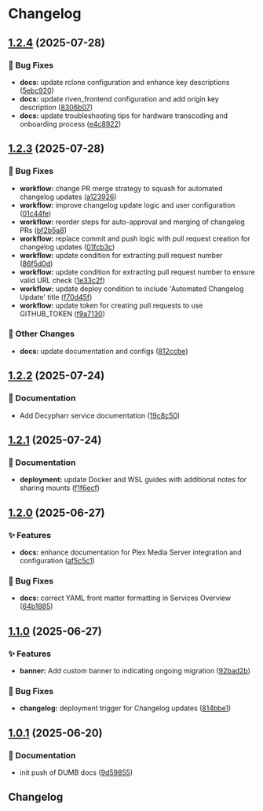# Changelog

## [1.2.4](https://github.com/I-am-PUID-0/DUMB_docs/compare/1.2.3...1.2.4) (2025-07-28)


### 🐛 Bug Fixes

* **docs:** update rclone configuration and enhance key descriptions ([5ebc920](https://github.com/I-am-PUID-0/DUMB_docs/commit/5ebc920913bb62b6392843187e2f5bdfdc6e64cc))
* **docs:** update riven_frontend configuration and add origin key description ([8306b07](https://github.com/I-am-PUID-0/DUMB_docs/commit/8306b071bc07e3182dbf4c477ed341c43fd09169))
* **docs:** update troubleshooting tips for hardware transcoding and onboarding process ([e4c8922](https://github.com/I-am-PUID-0/DUMB_docs/commit/e4c89224b093c14154c739021983657dabc6066c))

## [1.2.3](https://github.com/I-am-PUID-0/DUMB_docs/compare/1.2.2...1.2.3) (2025-07-28)


### 🐛 Bug Fixes

* **workflow:** change PR merge strategy to squash for automated changelog updates ([a123926](https://github.com/I-am-PUID-0/DUMB_docs/commit/a12392634aa35be4cc0c0aa31b76a73c08df8b4f))
* **workflow:** improve changelog update logic and user configuration ([01c44fe](https://github.com/I-am-PUID-0/DUMB_docs/commit/01c44feab56c3c2d11540af19244f38100d3826e))
* **workflow:** reorder steps for auto-approval and merging of changelog PRs ([bf2b5a8](https://github.com/I-am-PUID-0/DUMB_docs/commit/bf2b5a81522f310ea963b9fd2a6c50944234c31e))
* **workflow:** replace commit and push logic with pull request creation for changelog updates ([01fcb3c](https://github.com/I-am-PUID-0/DUMB_docs/commit/01fcb3c3d55d786f5e3a5c6396cb2e94a3fc9bdb))
* **workflow:** update condition for extracting pull request number ([86f5d0d](https://github.com/I-am-PUID-0/DUMB_docs/commit/86f5d0df149d72eca62bfd546f6125cbce0af94b))
* **workflow:** update condition for extracting pull request number to ensure valid URL check ([1e33c2f](https://github.com/I-am-PUID-0/DUMB_docs/commit/1e33c2fd54faf9571c8e16cfb8ef719d6f09cb7f))
* **workflow:** update deploy condition to include 'Automated Changelog Update' title ([f70d45f](https://github.com/I-am-PUID-0/DUMB_docs/commit/f70d45ff19cdb262a0d5a26ea4a8342ae226daa2))
* **workflow:** update token for creating pull requests to use GITHUB_TOKEN ([f9a7130](https://github.com/I-am-PUID-0/DUMB_docs/commit/f9a7130290da03ed8db52a699b7ae6051a2f7111))


### 🤡 Other Changes

* **docs:** update documentation and configs ([812ccbe](https://github.com/I-am-PUID-0/DUMB_docs/commit/812ccbe56cee22b01a082b787902043b42ed58dd))

## [1.2.2](https://github.com/I-am-PUID-0/DUMB_docs/compare/1.2.1...1.2.2) (2025-07-24)


### 📖 Documentation

* Add Decypharr service documentation ([19c8c50](https://github.com/I-am-PUID-0/DUMB_docs/commit/19c8c5078845956d066117b18dd09a6f1042dc21))

## [1.2.1](https://github.com/I-am-PUID-0/DUMB_docs/compare/1.2.0...1.2.1) (2025-07-24)


### 📖 Documentation

* **deployment:** update Docker and WSL guides with additional notes for sharing mounts ([f1f6ecf](https://github.com/I-am-PUID-0/DUMB_docs/commit/f1f6ecff1b77c43445d00a7a50b4e330e8616104))

## [1.2.0](https://github.com/I-am-PUID-0/DUMB_docs/compare/1.1.0...1.2.0) (2025-06-27)


### ✨ Features

* **docs:** enhance documentation for Plex Media Server integration and configuration ([af5c5c1](https://github.com/I-am-PUID-0/DUMB_docs/commit/af5c5c17b2357b737ac0a982f2b31c985c2a8120))


### 🐛 Bug Fixes

* **docs:** correct YAML front matter formatting in Services Overview ([64b1885](https://github.com/I-am-PUID-0/DUMB_docs/commit/64b1885058a260cb9e33a98c6af1e1899c425e5a))

## [1.1.0](https://github.com/I-am-PUID-0/DUMB_docs/compare/1.0.1...1.1.0) (2025-06-27)


### ✨ Features

* **banner:** Add custom banner to indicating ongoing migration ([92bad2b](https://github.com/I-am-PUID-0/DUMB_docs/commit/92bad2b1f346b22329abb7e192f847066c7cd0c9))


### 🐛 Bug Fixes

* **changelog:** deployment trigger for Changelog updates ([814bbe1](https://github.com/I-am-PUID-0/DUMB_docs/commit/814bbe1de49d863ce9d5ea724c21afb979e7cbac))

## [1.0.1](https://github.com/I-am-PUID-0/DUMB_docs/compare/1.0.0...1.0.1) (2025-06-20)


### 📖 Documentation

* init push of DUMB docs ([9d59855](https://github.com/I-am-PUID-0/DUMB_docs/commit/9d59855de0c7ff87fb7389863050876888da5a82))

## Changelog
